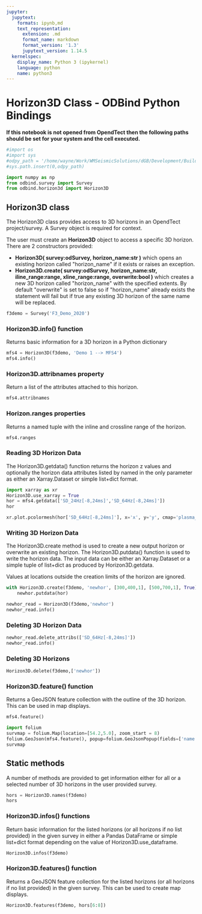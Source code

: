 ```yaml
---
jupyter:
  jupytext:
    formats: ipynb,md
    text_representation:
      extension: .md
      format_name: markdown
      format_version: '1.3'
      jupytext_version: 1.14.5
  kernelspec:
    display_name: Python 3 (ipykernel)
    language: python
    name: python3
---
```


# Horizon3D Class - ODBind Python Bindings


**If this notebook is not opened from OpendTect then the following paths should be set for your system and the cell executed.**

```python
#import os
#import sys
#odpy_path = '/home/wayne/Work/WMSeismicSolutions/dGB/Development/Build/bin/odmain/bin/python'
#sys.path.insert(0,odpy_path)
```

```python
import numpy as np
from odbind.survey import Survey
from odbind.horizon3d import Horizon3D
```

## Horizon3D class

The Horizon3D class provides access to 3D horizons in an OpendTect project/survey. A Survey object is required for context.

The user must create an **Horizon3D** object to access a specific 3D horizon. There are 2 constructors provided:
-   **Horizon3D( survey:odSurvey, horizon_name:str )** which opens an existing horizon called "horizon_name" if it exists or raises an exception.
-   **Horizon3D.create( survey:odSurvey, horizon_name:str, iline_range:range, xline_range:range, overwrite:bool )** which creates a new 3D horizon called "horizon_name" with the specified extents. By default "overwrite" is set to false so if "horizon_name" already exists the statement will fail but if true any existing 3D horizon of the same name will be replaced.

```python
f3demo = Survey('F3_Demo_2020')
```

### Horizon3D.info() function
Returns basic information for a 3D horizon in a Python dictionary

```python
mfs4 = Horizon3D(f3demo, 'Demo 1 --> MFS4')
mfs4.info()
```

### Horizon3D.attribnames property
Return a list of the attributes attached to this horizon.

```python
mfs4.attribnames
```

### Horizon.ranges properties
Returns a named tuple with the inline and crossline range of the horizon.

```python
mfs4.ranges
```

### Reading 3D Horizon Data

The Horizon3D.getdata() function returns the horizon z values and optionally the horizon data attributes listed by named in the only parameter as either an Xarray.Dataset or simple list+dict format.

```python
import xarray as xr
Horizon3D.use_xarray = True
hor = mfs4.getdata(['SD_24Hz[-8,24ms]','SD_64Hz[-8,24ms]'])
hor
```

```python
xr.plot.pcolormesh(hor['SD_64Hz[-8,24ms]'], x='x', y='y', cmap='plasma_r', robust=True)
```

### Writing 3D Horizon Data
The Horizon3D.create method is used to create a new output horizon or overwrite an existing horizon.
The Horizon3D.putdata() function is used to write the horizon data. The input data can be either an Xarray.Dataset or a simple tuple of list+dict as produced by Horizon3D.getdata. 

Values at locations outside the creation limits of the horizon are ignored. 

```python
with Horizon3D.create(f3demo, 'newhor', [300,400,1], [500,700,1], True) as newhor:
    newhor.putdata(hor)
```

```python
newhor_read = Horizon3D(f3demo,'newhor')
newhor_read.info()
```

### Deleting 3D Horizon Data

```python
newhor_read.delete_attribs(['SD_64Hz[-8,24ms]'])
newhor_read.info()                       
```

### Deleting 3D Horizons

```python
Horizon3D.delete(f3demo,['newhor'])
```

### Horizon3D.feature() function
Returns a GeoJSON feature collection with the outline of the 3D horizon. This can be used in map displays.

```python
mfs4.feature()
```

```python
import folium
survmap = folium.Map(location=[54.2,5.0], zoom_start = 8)
folium.GeoJson(mfs4.feature(), popup=folium.GeoJsonPopup(fields=['name'])).add_to(survmap)
survmap
```

## Static methods
A number of methods are provided to get information either for all or a selected number of 3D horizons in the user provided survey.

```python
hors = Horizon3D.names(f3demo)
hors
```

### Horizon3D.infos() functions
Return basic information for the listed horizons (or all horizons if no list provided) in the given survey in either a Pandas DataFrame or simple list+dict format depending on the value of Horizon3D.use_dataframe.

```python
Horizon3D.infos(f3demo)
```

### Horizon3D.features() function

Returns a GeoJSON feature collection for the listed horizons (or all horizons if no list provided) in the given survey. This can be used to create map displays.

```python
Horizon3D.features(f3demo, hors[6:8])
```
